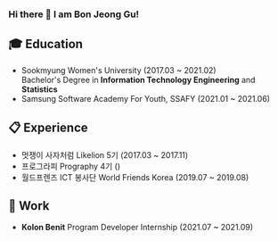 ### Hi there 👋 I am Bon Jeong Gu!

## :mortar_board: Education 
- Sookmyung Women's University (2017.03 ~ 2021.02)   
  Bachelor's Degree in __Information Technology Engineering__ and __Statistics__    
- Samsung Software Academy For Youth, SSAFY (2021.01 ~ 2021.06)
    
    
    
## :clipboard: Experience
- 멋쟁이 사자처럼 Likelion 5기 (2017.03 ~ 2017.11) 
- 프로그라피 Prography 4기 ()
- 월드프렌즈 ICT 봉사단 World Friends Korea (2019.07 ~ 2019.08)

## :office: Work
- __Kolon Benit__ Program Developer Internship (2021.07 ~ 2021.09)
     

<!--
**bjgu97/bjgu97** is a ✨ _special_ ✨ repository because its `README.md` (this file) appears on your GitHub profile.

Here are some ideas to get you started:

- 🔭 I’m currently working on ...
- 🌱 I’m currently learning ...
- 👯 I’m looking to collaborate on ...
- 🤔 I’m looking for help with ...
- 💬 Ask me about ...
- 📫 How to reach me: ...
- 😄 Pronouns: ...
- ⚡ Fun fact: ...
-->

